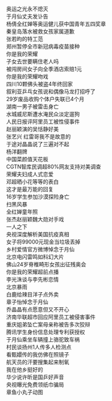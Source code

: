 奥运之光永不熄灭  
于月仙丈夫发讣告  
杨倩全红婵等奥运健儿获中国青年五四奖章  
秦皇岛落水被救女孩家属道歉  
张若昀的特工范  
郑州暂停全市新冠病毒疫苗接种  
你是我的荣耀  
子女去世要瞒住老人吗  
被闯房间女子向全季酒店索赔1元  
你是我的荣耀吻戏  
四川10颗佛头被盗4年终回家  
叙利亚乒乓女孩说和偶像马龙打招呼了  
29岁废品收购个体户失联已4个月  
湖南一男子被雷击身亡  
水城威尼斯遭水淹民众淡定遛狗  
人民日报评阿里员工被性侵事件  
赵丽颖演的吴恬静好美  
张艺兴 红雷哥我不是故意的  
于途对晶晶说了三遍对不起  
杨洋翻牌  
中国菜颜值天花板  
CGTN智库民调超80%网友支持对美调查  
荣耀夫妇成人式恋爱  
邓超晒小花等等的表白  
这才是最万能的回复  
16岁学生参加沙漠探险身亡  
扫黑风暴  
全红婵童年照  
张杰赵丽颖魏大勋对手戏  
一人之下  
央视深度解析美国抗疫真相  
女子将99000元现金当垃圾丢掉  
乡村爱情官方微博悼念于月仙  
北京电闪雷鸣如科幻大片  
佛山24岁脊椎畸形女孩出征残奥会  
你是我的荣耀超前点播  
李光洙谈与李先彬恋情  
北京暴雨  
白鹿给辣目洋子点外卖  
章子怡悼念于月仙  
乔晶晶有点愿意但又不开心  
济南华联超市回应阿里员工被侵害事件  
重庆姐弟坠亡案母亲称被告多次狡辩  
腾讯学生身份信息处理专利获授权  
于月仙乘坐车辆撞上骆驼致车祸  
村民谈扬州1人传多人检测点  
看甄嬛传的我仿佛在照镜子  
航天员的汗要搜集起来制氧  
我在他乡挺好的  
华少说许昕是国乒好声音  
央视曝光免费领纸巾骗局  
章鱼小丸子动图  
